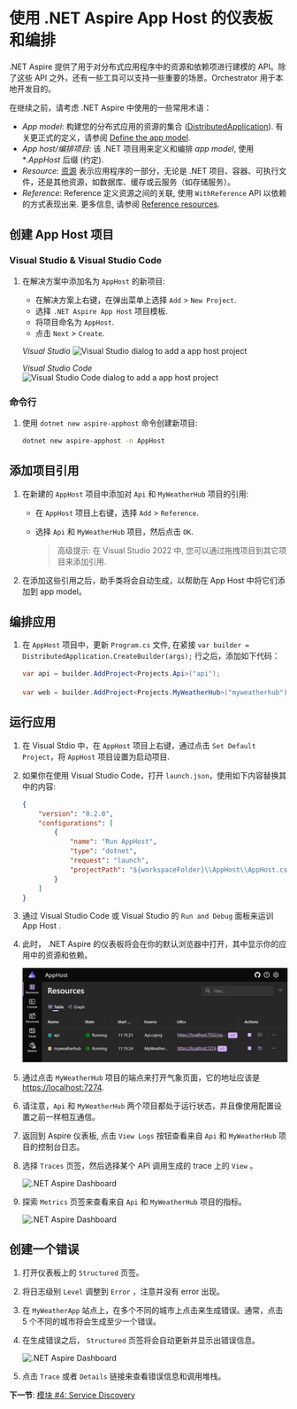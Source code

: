 # 使用 .NET Aspire App Host 的仪表板和编排

.NET Aspire 提供了用于对分布式应用程序中的资源和依赖项进行建模的 API。除了这些 API 之外，还有一些工具可以支持一些重要的场景。Orchestrator 用于本地开发目的。

在继续之前，请考虑 .NET Aspire 中使用的一些常用术语：

- *App model*: 构建您的分布式应用的资源的集合 ([DistributedApplication](https://learn.microsoft.com/dotnet/api/aspire.hosting.distributedapplication)). 有关更正式的定义，请参阅 [Define the app model](https://learn.microsoft.com/dotnet/aspire/fundamentals/app-host-overview?tabs=docker#define-the-app-model).
- *App host/编排项目*: 该 .NET 项目用来定义和编排 *app model*, 使用 **.AppHost* 后缀 (约定).
- *Resource*: [资源](https://learn.microsoft.com/dotnet/aspire/fundamentals/app-host-overview?tabs=docker#built-in-resource-types) 表示应用程序的一部分，无论是 .NET 项目、容器、可执行文件，还是其他资源，如数据库、缓存或云服务（如存储服务）。
- *Reference*: Reference 定义资源之间的关联, 使用 `WithReference` API 以依赖的方式表现出来. 更多信息, 请参阅 [Reference resources](https://learn.microsoft.com/dotnet/aspire/fundamentals/app-host-overview?tabs=docker#reference-resources).

## 创建 App Host 项目

### Visual Studio & Visual Studio Code

1. 在解决方案中添加名为 `AppHost` 的新项目:
   - 在解决方案上右键，在弹出菜单上选择 `Add` > `New Project`.
   - 选择 `.NET Aspire App Host` 项目模板.
   - 将项目命名为 `AppHost`.
   - 点击 `Next` > `Create`.

    *Visual Studio*
    ![Visual Studio dialog to add a app host project](../media/vs-add-apphost.png)

    *Visual Studio Code*
    ![Visual Studio Code dialog to add a app host project](../media/vsc-add-apphost.png)

### 命令行

1. 使用 `dotnet new aspire-apphost` 命令创建新项目:

    ```bash
    dotnet new aspire-apphost -n AppHost
    ```

## 添加项目引用

1. 在新建的 `AppHost` 项目中添加对 `Api` 和 `MyWeatherHub` 项目的引用:
   - 在 `AppHost` 项目上右键，选择 `Add` > `Reference`.
   - 选择 `Api` 和 `MyWeatherHub` 项目，然后点击 `OK`.

     > 高级提示: 在 Visual Studio 2022 中, 您可以通过拖拽项目到其它项目来添加引用.

2. 在添加这些引用之后，助手类将会自动生成，以帮助在 App Host 中将它们添加到 app model。

## 编排应用

1. 在 `AppHost` 项目中，更新 `Program.cs` 文件, 在紧接  `var builder = DistributedApplication.CreateBuilder(args);` 行之后，添加如下代码：

    ```csharp
    var api = builder.AddProject<Projects.Api>("api");

    var web = builder.AddProject<Projects.MyWeatherHub>("myweatherhub");
    ```

## 运行应用

1. 在 Visual Stdio 中，在 `AppHost` 项目上右键，通过点击 `Set Default Project`，将 `AppHost` 项目设置为启动项目.
2. 如果你在使用 Visual Studio Code，打开 `launch.json`，使用如下内容替换其中的内容:

    ```json
    {
        "version": "0.2.0",
        "configurations": [
            {
                "name": "Run AppHost",
                "type": "dotnet",
                "request": "launch",
                "projectPath": "${workspaceFolder}\\AppHost\\AppHost.csproj"
            }
        ]
    }
    ```

3. 通过 Visual Studio Code 或 Visual Studio 的 `Run and Debug` 面板来运训 App Host .
4. 此时， .NET Aspire 的仪表板将会在你的默认浏览器中打开，其中显示你的应用中的资源和依赖。

    ![.NET Aspire Dashboard](../media/dashboard.png)

5. 通过点击 `MyWeatherHub` 项目的端点来打开气象页面，它的地址应该是 [https://localhost:7274](https://localhost:7274).
6. 请注意，`Api` 和 `MyWeatherHub` 两个项目都处于运行状态，并且像使用配置设置之前一样相互通信。
7. 返回到 Aspire 仪表板, 点击 `View Logs` 按钮查看来自 `Api` 和 `MyWeatherHub` 项目的控制台日志。
8. 选择 `Traces` 页签，然后选择某个 API 调用生成的 trace 上的 `View` 。

    ![.NET Aspire Dashboard](../media/dashboard-trace.png)

9. 探索 `Metrics` 页签来查看来自 `Api` 和 `MyWeatherHub` 项目的指标。

    ![.NET Aspire Dashboard](../media/dashboard-metrics.png)

## 创建一个错误

1. 打开仪表板上的 `Structured` 页签。
2. 将日志级别 `Level` 调整到 `Error` ，注意并没有 error 出现。
3. 在 `MyWeatherApp` 站点上，在多个不同的城市上点击来生成错误。通常，点击 5 个不同的城市将会生成至少一个错误。
4. 在生成错误之后， `Structured` 页签将会自动更新并显示出错误信息。

    ![.NET Aspire Dashboard](../media/dashboard-error.png)

5. 点击 `Trace` 或者 `Details` 链接来查看错误信息和调用堆栈。

**下一节**: [模块 #4: Service Discovery](../Lesson-04-ServiceDiscovery/README.md)
